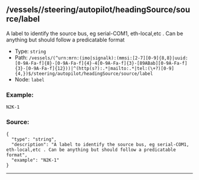 ## /vessels/<RegExp>/steering/autopilot/headingSource/source/label

A label to identify the source bus, eg serial-COM1, eth-local,etc . Can be anything but should follow a predicatable format

* Type: `string`
* Path: `/vessels/(^urn:mrn:(imo|signalk):(mmsi:[2-7][0-9]{8,8}|uuid:[0-9A-Fa-f]{8}-[0-9A-Fa-f]{4}-4[0-9A-Fa-f]{3}-[89ABab][0-9A-Fa-f]{3}-[0-9A-Fa-f]{12}))|^(http(s?):.*|mailto:.*|tel:(\+?)[0-9]{4,})$/steering/autopilot/headingSource/source/label`
* Node: `label`

### Example:
```
N2K-1
```

### Source:
```
{
  "type": "string",
  "description": "A label to identify the source bus, eg serial-COM1, eth-local,etc . Can be anything but should follow a predicatable format",
  "example": "N2K-1"
}
```

---
